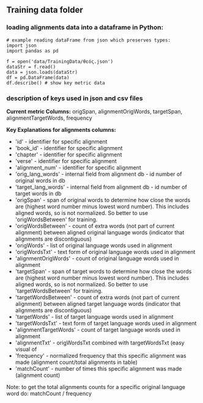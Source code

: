 ## Training data folder

### loading alignments data into a dataframe in Python:

```
# example reading dataFrame from json which preserves types:
import json
import pandas as pd

f = open('data/TrainingData/θεός.json')
dataStr = f.read()
data = json.loads(dataStr)
df = pd.DataFrame(data)
df.describe() # show key metric data
```

### description of keys used in json and csv files

**Current metric Columns:** origSpan, alignmentOrigWords, targetSpan, alignmentTargetWords, frequency

**Key Explanations for alignments columns:**
- 'id' - identifier for specific alignment
- 'book_id' - identifier for specific alignment
- 'chapter' - identifier for specific alignment
- 'verse' - identifier for specific alignment
- 'alignment_num' - identifier for specific alignment
- 'orig_lang_words' - internal field from alignment db - id number of original words in db
- 'target_lang_words' - internal field from alignment db - id number of target words in db
- 'origSpan' - span of original words to determine how close the words are (highest word number minus lowest word number).  This includes aligned words, so is not normalized.  So better to use 'origWordsBetween' for training.
- 'origWordsBetween' - count of extra words (not part of current alignment) between aligned original language words (indicator that alignments are discontiguous)
- 'origWords' - list of original language words used in alignment
- 'origWordsTxt' - text form of original language words used in alignment
- 'alignmentOrigWords' - count of original language words used in alignment
- 'targetSpan' - span of target words to determine how close the words are (highest word number minus lowest word number).  This includes aligned words, so is not normalized.  So better to use 'targetWordsBetween' for training.
- 'targetWordsBetween' - count of extra words (not part of current alignment) between aligned target language words (indicator that alignments are discontiguous)
- 'targetWords' - list of target language words used in alignment
- 'targetWordsTxt' - text form of target language words used in alignment
- 'alignmentTargetWords'  - count of target language words used in alignment
- 'alignmentTxt' - origWordsTxt combined with targetWordsTxt (easy visual of
- 'frequency' - normalized frequency that this specific alignment was made (alignment count/total alignments in table)
- 'matchCount' - number of times this specific alignment was made (alignment count)

Note: to get the total alignments counts for a specific original language word do: matchCount / frequency
